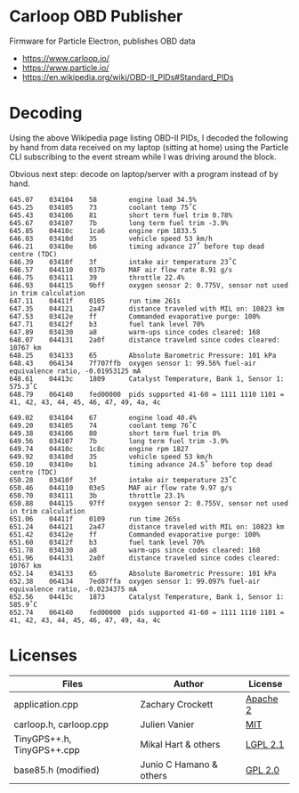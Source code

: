 # Carloop OBD Publisher

Firmware for Particle Electron, publishes OBD data

- https://www.carloop.io/
- https://www.particle.io/
- https://en.wikipedia.org/wiki/OBD-II_PIDs#Standard_PIDs

# Decoding

Using the above Wikipedia page listing OBD-II PIDs, I decoded the following by hand
from data received on my laptop (sitting at home) using the Particle CLI subscribing
to the event stream while I was driving around the block.

Obvious next step: decode on laptop/server with a program instead of by hand.

```
645.07    034104    58        engine load 34.5%
645.25    034105    73        coolant temp 75˚C
645.43    034106    81        short term fuel trim 0.78%
645.67    034107    7b        long term fuel trim -3.9%
645.85    04410c    1ca6      engine rpm 1833.5
646.03    03410d    35        vehicle speed 53 km/h
646.21    03410e    b6        timing advance 27˚ before top dead centre (TDC)
646.39    03410f    3f        intake air temperature 23˚C
646.57    044110    037b      MAF air flow rate 8.91 g/s
646.75    034111    39        throttle 22.4%
646.93    044115    9bff      oxygen sensor 2: 0.775V, sensor not used in trim calculation
647.11    04411f    0105      run time 261s
647.35    044121    2a47      distance traveled with MIL on: 10823 km
647.53    03412e    ff        Commanded evaporative purge: 100%
647.71    03412f    b3        fuel tank level 70%
647.89    034130    a8        warm-ups since codes cleared: 168
648.07    044131    2a0f      distance traveled since codes cleared: 10767 km
648.25    034133    65        Absolute Barometric Pressure: 101 kPa
648.43    064134    7f707ffb  oxygen sensor 1: 99.56% fuel-air equivalence ratio, -0.01953125 mA
648.61    04413c    1809      Catalyst Temperature, Bank 1, Sensor 1: 575.3˚C
648.79    064140    fed00000  pids supported 41-60 = 1111 1110 1101 = 41, 42, 43, 44, 45, 46, 47, 49, 4a, 4c

649.02    034104    67        engine load 40.4%
649.20    034105    74        coolant temp 76˚C
649.38    034106    80        short term fuel trim 0%
649.56    034107    7b        long term fuel trim -3.9%
649.74    04410c    1c8c      engine rpm 1827
649.92    03410d    35        vehicle speed 53 km/h
650.10    03410e    b1        timing advance 24.5˚ before top dead centre (TDC)
650.28    03410f    3f        intake air temperature 23˚C
650.46    044110    03e5      MAF air flow rate 9.97 g/s
650.70    034111    3b        throttle 23.1%
650.88    044115    97ff      oxygen sensor 2: 0.755V, sensor not used in trim calculation
651.06    04411f    0109      run time 265s
651.24    044121    2a47      distance traveled with MIL on: 10823 km
651.42    03412e    ff        Commanded evaporative purge: 100%
651.60    03412f    b3        fuel tank level 70%
651.78    034130    a8        warm-ups since codes cleared: 168
651.96    044131    2a0f      distance traveled since codes cleared: 10767 km
652.14    034133    65        Absolute Barometric Pressure: 101 kPa
652.38    064134    7ed87ffa  oxygen sensor 1: 99.097% fuel-air equivalence ratio, -0.0234375 mA
652.56    04413c    1873      Catalyst Temperature, Bank 1, Sensor 1: 585.9˚C
652.74    064140    fed00000  pids supported 41-60 = 1111 1110 1101 = 41, 42, 43, 44, 45, 46, 47, 49, 4a, 4c
```

# Licenses

| Files | Author | License |
| ----- | ------ | ------- |
| application.cpp | Zachary Crockett | [Apache 2](https://www.apache.org/licenses/LICENSE-2.0) |
| carloop.h, carloop.cpp | Julien Vanier | [MIT](https://opensource.org/licenses/MIT) |
| TinyGPS++.h, TinyGPS++.cpp | Mikal Hart & others | [LGPL 2.1](https://www.gnu.org/licenses/old-licenses/lgpl-2.1.en.html) |
| base85.h (modified) | Junio C Hamano & others | [GPL 2.0](https://www.gnu.org/licenses/old-licenses/gpl-2.0.en.html) |
